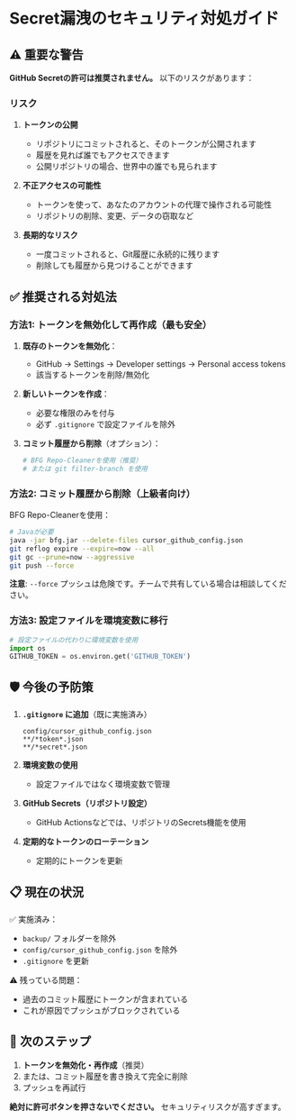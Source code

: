 # Secret漏洩のセキュリティ対処ガイド

## ⚠️ 重要な警告

**GitHub Secretの許可は推奨されません。** 以下のリスクがあります：

### リスク

1. **トークンの公開**
   - リポジトリにコミットされると、そのトークンが公開されます
   - 履歴を見れば誰でもアクセスできます
   - 公開リポジトリの場合、世界中の誰でも見られます

2. **不正アクセスの可能性**
   - トークンを使って、あなたのアカウントの代理で操作される可能性
   - リポジトリの削除、変更、データの窃取など

3. **長期的なリスク**
   - 一度コミットされると、Git履歴に永続的に残ります
   - 削除しても履歴から見つけることができます

## ✅ 推奨される対処法

### 方法1: トークンを無効化して再作成（最も安全）

1. **既存のトークンを無効化**：
   - GitHub → Settings → Developer settings → Personal access tokens
   - 該当するトークンを削除/無効化

2. **新しいトークンを作成**：
   - 必要な権限のみを付与
   - 必ず `.gitignore` で設定ファイルを除外

3. **コミット履歴から削除**（オプション）：
   ```bash
   # BFG Repo-Cleanerを使用（推奨）
   # または git filter-branch を使用
   ```

### 方法2: コミット履歴から削除（上級者向け）

BFG Repo-Cleanerを使用：
```bash
# Javaが必要
java -jar bfg.jar --delete-files cursor_github_config.json
git reflog expire --expire=now --all
git gc --prune=now --aggressive
git push --force
```

**注意**: `--force` プッシュは危険です。チームで共有している場合は相談してください。

### 方法3: 設定ファイルを環境変数に移行

```python
# 設定ファイルの代わりに環境変数を使用
import os
GITHUB_TOKEN = os.environ.get('GITHUB_TOKEN')
```

## 🛡️ 今後の予防策

1. **`.gitignore` に追加**（既に実施済み）
   ```
   config/cursor_github_config.json
   **/*token*.json
   **/*secret*.json
   ```

2. **環境変数の使用**
   - 設定ファイルではなく環境変数で管理

3. **GitHub Secrets（リポジトリ設定）**
   - GitHub Actionsなどでは、リポジトリのSecrets機能を使用

4. **定期的なトークンのローテーション**
   - 定期的にトークンを更新

## 📋 現在の状況

✅ 実施済み：
- `backup/` フォルダーを除外
- `config/cursor_github_config.json` を除外
- `.gitignore` を更新

⚠️ 残っている問題：
- 過去のコミット履歴にトークンが含まれている
- これが原因でプッシュがブロックされている

## 🎯 次のステップ

1. **トークンを無効化・再作成**（推奨）
2. または、コミット履歴を書き換えて完全に削除
3. プッシュを再試行

**絶対に許可ボタンを押さないでください。** セキュリティリスクが高すぎます。

